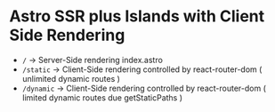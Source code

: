 # Astro SSR plus Islands with Client Side Rendering

* `/` -> Server-Side rendering index.astro
* `/static` -> Client-Side rendering controlled by react-router-dom ( unlimited dynamic routes )
* `/dynamic` -> Client-Side rendering controlled by react-router-dom ( limited dynamic routes due getStaticPaths )
